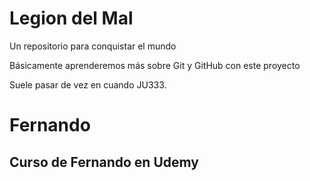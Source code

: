 # Legion del Mal
Un repositorio para conquistar el mundo

Básicamente aprenderemos más sobre Git y GitHub con este proyecto

Suele pasar de vez en cuando JU333.

# Fernando


## Curso de Fernando en Udemy

